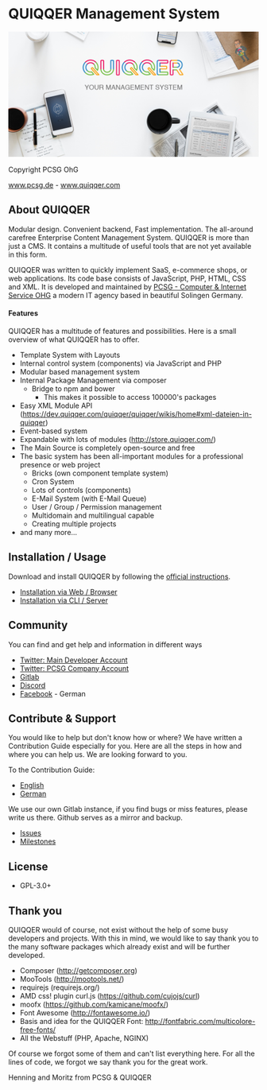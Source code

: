 QUIQQER Management System
========

![QUIQQER](bin/images/Readme.png)

Copyright PCSG OhG

www.pcsg.de - www.quiqqer.com

About QUIQQER
--------

Modular design. Convenient backend, Fast implementation. The all-around carefree Enterprise Content Management System.
QUIQQER is more than just a CMS. It contains a multitude of useful tools that are not yet available in this form.

QUIQQER was written to quickly implement SaaS, e-commerce shops, or web applications. Its code base consists of
JavaScript, PHP, HTML, CSS and XML. It is developed and maintained
by [PCSG - Computer & Internet Service OHG](https://www.pcsg.de/) a modern IT agency based in beautiful Solingen
Germany.

#### Features

QUIQQER has a multitude of features and possibilities. Here is a small overview of what QUIQQER has to offer.

- Template System with Layouts
- Internal control system (components) via JavaScript and PHP
- Modular based management system
- Internal Package Management via composer
    - Bridge to npm and bower
        - This makes it possible to access 100000's packages
- Easy XML Module API (https://dev.quiqqer.com/quiqqer/quiqqer/wikis/home#xml-dateien-in-quiqqer)
- Event-based system
- Expandable with lots of modules (http://store.quiqqer.com/)
- The Main Source is completely open-source and free
- The basic system has been all-important modules for a professional presence or web project
    - Bricks (own component template system)
    - Cron System
    - Lots of controls (components)
    - E-Mail System (with E-Mail Queue)
    - User / Group / Permission management
    - Multidomain and multilingual capable
    - Creating multiple projects
- and many more...

Installation / Usage
------

Download and install QUIQQER by following the [official instructions](https://www.quiqqer.com/Start-now).

- [Installation via Web / Browser](https://www.quiqqer.com/Start-now/Installation#websetup)
- [Installation via CLI / Server](https://www.quiqqer.com/Start-now/Installation#terminal-setup)

Community
------

You can find and get help and information in different ways

- [Twitter: Main Developer Account](https://twitter.com/de_henne)
- [Twitter: PCSG Company Account](https://twitter.com/pcsg_dev)
- [Gitlab](https://dev.quiqqer.com/quiqqer/quiqqer)
- [Discord](https://discord.gg/tjWg4ZE)
- [Facebook](https://www.facebook.com/Quiqqer) - German

Contribute & Support
----------

You would like to help but don't know how or where? We have written a Contribution Guide especially for you. Here are
all the steps in how and where you can help us. We are looking forward to you.

To the Contribution Guide:

- [English](CONTRIBUTING.md)
- [German](CONTRIBUTING-de.md)

We use our own Gitlab instance, if you find bugs or miss features, please write us there. Github serves as a mirror and
backup.

- [Issues](https://dev.quiqqer.com/quiqqer/quiqqer/-/issues)
- [Milestones](https://dev.quiqqer.com/quiqqer/quiqqer/-/milestones)

License
-------

- GPL-3.0+

Thank you
--------

QUIQQER would of course, not exist without the help of some busy developers and projects. With this in mind, we would
like to say thank you to the many software packages which already exist and will be further developed.

- Composer (http://getcomposer.org)
- MooTools (http://mootools.net/)
- requirejs (requirejs.org/)
- AMD css! plugin curl.js (https://github.com/cujojs/curl)
- moofx (https://github.com/kamicane/moofx/)
- Font Awesome (http://fontawesome.io/)
- Basis and idea for the QUIQQER Font: http://fontfabric.com/multicolore-free-fonts/
- All the Webstuff (PHP, Apache, NGINX)

Of course we forgot some of them and can't list everything here. For all the lines of code, we forgot we say thank you
for the great work.

Henning and Moritz from PCSG & QUIQQER
